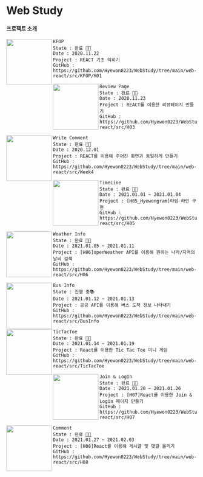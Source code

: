 # Web Study

#### 프로젝트 소개

<img align="left" width="120" height="120" src="img/"></img>
```
KFOP
State : 완료 🙌🏻
Date : 2020.11.22
Project : REACT 기초 익히기
GitHub : https://github.com/Hyewon0223/WebStudy/tree/main/web-react/src/KFOP/H01
```

<img align="left" width="120" height="120" src="img/"></img>
```
Review Page
State : 완료 🙌🏻
Date : 2020.11.23
Project : REACT를 이용한 리뷰페이지 만들기
GitHub : https://github.com/Hyewon0223/WebStudy/tree/main/web-react/src/H03
```

<img align="left" width="120" height="120" src="img/"></img>
```
Write Comment
State : 완료 🙌🏻
Date : 2020.12.01
Project : REACT를 이용해 주어진 화면과 동일하게 만들기
GitHub : https://github.com/Hyewon0223/WebStudy/tree/main/web-react/src/Week4
```

<img align="left" width="120" height="120" src="img/"></img>
```
TimeLine
State : 완료 🙌🏻
Date : 2021.01.01 ~ 2021.01.04
Project : [H05_Hyewongram]타임 라인 구현
GitHub : https://github.com/Hyewon0223/WebStudy/tree/main/web-react/src/H05
```

<img align="left" width="120" height="120" src="img/"></img>
```
Weather Info
State : 완료 🙌🏻
Date : 2021.01.05 ~ 2021.01.11
Project : [H06]openWeather API를 이용해 원하는 나라/지역의 날씨 검색
GitHub : https://github.com/Hyewon0223/WebStudy/tree/main/web-react/src/H06
```

<img align="left" width="120" height="120" src="img/"></img>
```
Bus Info
State : 진행 중📚
Date : 2021.01.12 ~ 2021.01.13
Project : 공공 API를 이용해 버스 도착 정보 나타내기
GitHub : https://github.com/Hyewon0223/WebStudy/tree/main/web-react/src/BusInfo
```

<img align="left" width="120" height="120" src="img/"></img>
```
TicTacToe
State : 완료 🙌🏻
Date : 2021.01.14 ~ 2021.01.19
Project : React를 이용한 Tic Tac Toe 미니 게임
GitHub : https://github.com/Hyewon0223/WebStudy/tree/main/web-react/src/TicTacToe
```

<img align="left" width="120" height="120" src="img/"></img>
```
Join & LogIn
State : 완료 🙌🏻
Date : 2021.01.20 ~ 2021.01.26
Project : [H07]React를 이용한 Join & Login 페이지 만들기
GitHub : https://github.com/Hyewon0223/WebStudy/tree/main/web-react/src/H07
```

<img align="left" width="120" height="120" src="img/"></img>
```
Comment
State : 완료 🙌🏻
Date : 2021.01.27 ~ 2021.02.03
Project : [H08]React를 이용해 게시글 및 댓글 올리기
GitHub : https://github.com/Hyewon0223/WebStudy/tree/main/web-react/src/H08
```
